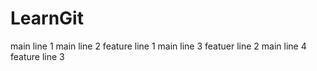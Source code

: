 # LearnGit
main line 1
main line 2
feature line 1
main line 3
featuer line 2
main line 4
feature line 3
